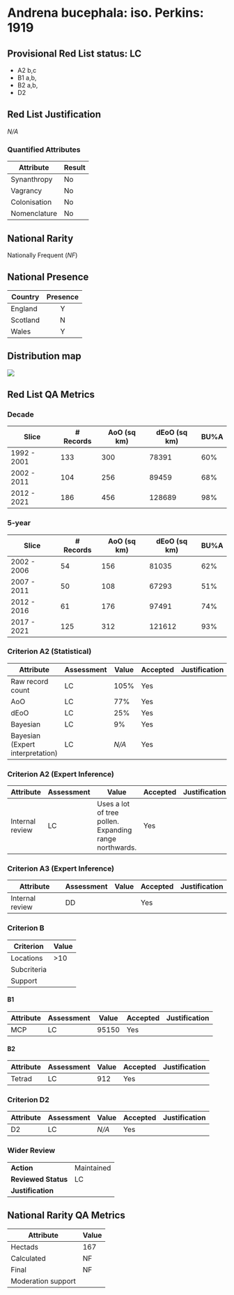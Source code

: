 # Andrena bucephala: iso. Perkins: 1919

## Provisional Red List status: LC
- A2 b,c
- B1 a,b, 
- B2 a,b, 
- D2

## Red List Justification
*N/A*
### Quantified Attributes
|Attribute|Result|
|---|---|
|Synanthropy|No|
|Vagrancy|No|
|Colonisation|No|
|Nomenclature|No|


## National Rarity
Nationally Frequent (*NF*)

## National Presence
|Country|Presence
|---|:-:|
|England|Y|
|Scotland|N|
|Wales|Y|


## Distribution map
![](../map/56.svg)

## Red List QA Metrics
### Decade
| Slice | # Records | AoO (sq km) | dEoO (sq km) |BU%A |
|---|---|---|---|---|
|1992 - 2001|133|300|78391|60%|
|2002 - 2011|104|256|89459|68%|
|2012 - 2021|186|456|128689|98%|
### 5-year
| Slice | # Records | AoO (sq km) | dEoO (sq km) |BU%A |
|---|---|---|---|---|
|2002 - 2006|54|156|81035|62%|
|2007 - 2011|50|108|67293|51%|
|2012 - 2016|61|176|97491|74%|
|2017 - 2021|125|312|121612|93%|
### Criterion A2 (Statistical)
|Attribute|Assessment|Value|Accepted|Justification
|---|---|---|---|---|
|Raw record count|LC|105%|Yes||
|AoO|LC|77%|Yes||
|dEoO|LC|25%|Yes||
|Bayesian|LC|9%|Yes||
|Bayesian (Expert interpretation)|LC|*N/A*|Yes||
### Criterion A2 (Expert Inference)
|Attribute|Assessment|Value|Accepted|Justification
|---|---|---|---|---|
|Internal review|LC|Uses a lot of tree pollen. Expanding range northwards.|Yes||
### Criterion A3 (Expert Inference)
|Attribute|Assessment|Value|Accepted|Justification
|---|---|---|---|---|
|Internal review|DD||Yes||
### Criterion B
|Criterion| Value|
|---|---|
|Locations|>10|
|Subcriteria||
|Support||
#### B1
|Attribute|Assessment|Value|Accepted|Justification
|---|---|---|---|---|
|MCP|LC|95150|Yes||
#### B2
|Attribute|Assessment|Value|Accepted|Justification
|---|---|---|---|---|
|Tetrad|LC|912|Yes||
### Criterion D2
|Attribute|Assessment|Value|Accepted|Justification
|---|---|---|---|---|
|D2|LC|*N/A*|Yes||
### Wider Review
|  |  |
|---|---|
|**Action**|Maintained|
|**Reviewed Status**|LC|
|**Justification**||


## National Rarity QA Metrics
|Attribute|Value|
|---|---|
|Hectads|167|
|Calculated|NF|
|Final|NF|
|Moderation support||



